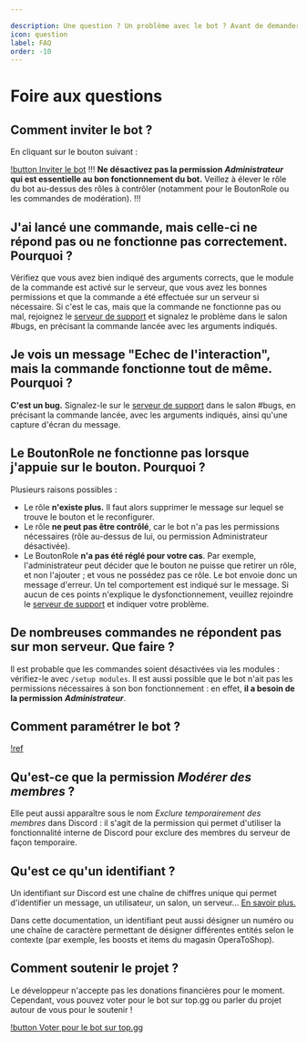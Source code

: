 ```yaml
---

description: Une question ? Un problème avec le bot ? Avant de demander au support, lisez la FAQ !
icon: question
label: FAQ
order: -10
---
```


# Foire aux questions

## Comment inviter le bot ?
En cliquant sur le bouton suivant : 

[!button Inviter le bot](/invite.md)
!!!
**Ne désactivez pas la permission** ***Administrateur*** **qui est essentielle au bon fonctionnement du bot.** Veillez à élever le rôle du bot au-dessus des rôles à contrôler (notamment pour le BoutonRole ou les commandes de modération).
!!!

## J'ai lancé une commande, mais celle-ci ne répond pas ou ne fonctionne pas correctement. Pourquoi ?
Vérifiez que vous avez bien indiqué des arguments corrects, que le module de la commande est activé sur le serveur, que vous avez les bonnes permissions et que la commande a été effectuée sur un serveur si nécessaire. Si c'est le cas, mais que la commande ne fonctionne pas ou mal, rejoignez le [serveur de support](/support.md) et signalez le problème dans le salon #bugs, en précisant la commande lancée avec les arguments indiqués.

## Je vois un message "Echec de l'interaction", mais la commande fonctionne tout de même. Pourquoi ?
**C'est un bug.** Signalez-le sur le [serveur de support](/support.md) dans le salon #bugs, en précisant la commande lancée, avec les arguments indiqués, ainsi qu'une capture d'écran du message.

## Le BoutonRole ne fonctionne pas lorsque j'appuie sur le bouton. Pourquoi ?
Plusieurs raisons possibles : 
- Le rôle **n'existe plus.** Il faut alors supprimer le message sur lequel se trouve le bouton et le reconfigurer.
- Le rôle **ne peut pas être contrôlé**, car le bot n'a pas les permissions nécessaires (rôle au-dessus de lui, ou permission Administrateur désactivée).
- Le BoutonRole **n'a pas été réglé pour votre cas**. Par exemple, l'administrateur peut décider que le bouton ne puisse que retirer un rôle, et non l'ajouter ; et vous ne possédez pas ce rôle. Le bot envoie donc un message d'erreur. Un tel comportement est indiqué sur le message.
Si aucun de ces points n'explique le dysfonctionnement, veuillez rejoindre le [serveur de support](/support.md) et indiquer votre problème.

## De nombreuses commandes ne répondent pas sur mon serveur. Que faire ?
Il est probable que les commandes soient désactivées via les modules : vérifiez-le avec `/setup modules`. Il est aussi possible que le bot n'ait pas les permissions nécessaires à son bon fonctionnement : en effet, **il a besoin de la permission** ***Administrateur***.

## Comment paramétrer le bot ?
[!ref](/docs/settings)

## Qu'est-ce que la permission *Modérer des membres* ?
Elle peut aussi apparaître sous le nom *Exclure temporairement des membres* dans Discord : il s'agit de la permission qui permet d'utiliser la fonctionnalité interne de Discord pour exclure des membres du serveur de façon temporaire.

## Qu'est ce qu'un identifiant ?
Un identifiant sur Discord est une chaîne de chiffres unique qui permet d'identifier un message, un utilisateur, un salon, un serveur... [En savoir plus.](https://support.discord.com/hc/fr/articles/206346498-O%C3%B9-trouver-l-ID-de-mon-compte-utilisateur-serveur-message-)

Dans cette documentation, un identifiant peut aussi désigner un numéro ou une chaîne de caractère permettant de désigner différentes entités selon le contexte (par exemple, les boosts et items du magasin OperaToShop).

## Comment soutenir le projet ?
Le développeur n'accepte pas les donations financières pour le moment. Cependant, vous pouvez voter pour le bot sur top.gg ou parler du projet autour de vous pour le soutenir !

[!button Voter pour le bot sur top.gg](https://top.gg/bot/503954760139800577/vote)